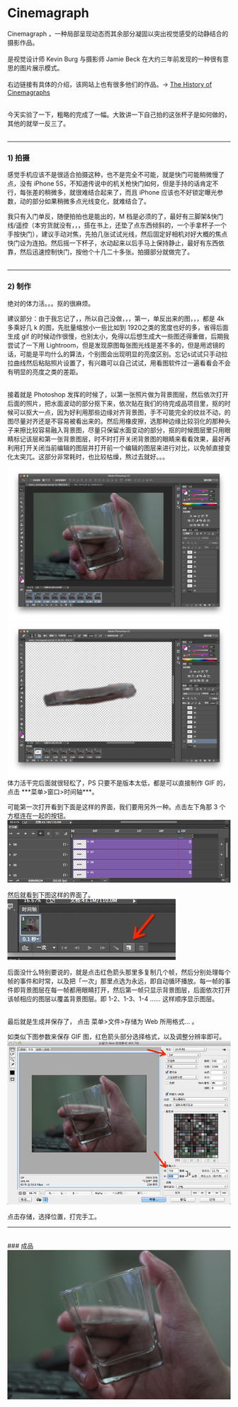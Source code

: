 # Cinemagraph

Cinemagraph ，一种局部呈现动态而其余部分凝固以突出视觉感受的动静结合的摄影作品。<br /> 
<br /> 
是视觉设计师 Kevin Burg 与摄影师 Jamie Beck 在大约三年前发现的一种很有意思的图片展示模式。<br /> 
<br /> 
右边链接有具体的介绍，该网站上也有很多他们的作品。→ [The History of Cinemagraphs](http://cinemagraphs.com/about/) <br /> 
<br /> 

今天实验了一下，粗略的完成了一幅。大致讲一下自己拍的这张杯子是如何做的，其他的就举一反三了。<br />
<br />

--- 

### 1) 拍摄 <br /> 

感觉手机应该不是很适合拍摄这种，也不是完全不可能，就是快门可能稍微慢了点，没有 iPhone 5S，不知道传说中的机关枪快门如何，但是手持的话肯定不行，每张差的稍微多，就很难结合起来了，而且 iPhone 应该也不好锁定曝光参数，动的部分如果稍微多点光线变化，就难结合了。

我只有入门单反，随便拍拍也是能出的，M 档是必须的了，最好有三脚架&快门线/遥控（本穷货就没有，，，搭在书上，还垫了点东西倾斜的，一个手拿杯子一个手按快门），建议手动对焦，先拍几张试试光线，然后固定好相机对好大概的焦点快门设为连拍。然后摇一下杯子，水动起来以后手马上保持静止，最好有东西依靠，然后迅速控制快门，按他个十几二十多张。拍摄部分就做完了。<br /> 
<br /> 

--- 

### 2) 制作 <br /> 

绝对的体力活。。。抠的很麻烦。<br /> 

建议部分：由于我忘记了，，所以自己没做，，，第一，单反出来的图，，，都是 4k 多乘好几 k 的图，先批量缩放小一些比如到 1920之类的宽度也好的多，省得后面生成 gif 的时候动作很慢，也别太小，免得以后想生成大一些图还得重做，后期我尝试了一下用 Lightroom，但是发现原图每张图光线是差不多的，但是用滤镜的话，可能是平均什么的算法，个别图会出现明显的亮度区别。忘记s试试只手动拉拉曲线然后粘贴照片设置了，有兴趣可以自己试试，用看图软件过一遍看看会不会有明显的亮度之类的差距。<br /> 
<br /> 

接着就是 Photoshop 发挥的时候了，以第一张照片做为背景图层，然后依次打开后面的照片，把水面波动的部分抠下来，依次贴在我们的待完成品项目里，抠的时候可以抠大一点，因为好利用那些边缘对齐背景图，手不可能完全的纹丝不动，的图尽量对齐还是不容易被看出来的。然后用橡皮擦，选那种边缘比较羽化的那种头子来擦比较容易融入背景图，尽量只保留水面变动的部分，抠的时候图层里只用眼睛标记该层和第一张背景图层，时不时打开关闭背景图的眼睛来看看效果，最好再利用打开关闭当前编辑的图层并打开前一个编辑的图层来进行对比，以免帧直接变化太突兀。这部分非常耗时，也比较枯燥，熬过去就好。。。<br />

<img src="https://github.com/albertgh/Cinemagraph/raw/master/readme_imgs/all_layer.png"/> 

<img src="https://github.com/albertgh/Cinemagraph/raw/master/readme_imgs/cover_layer.png"/>

<br />
体力活干完后面就很轻松了，PS 只要不是版本太低，都是可以直接制作 GIF 的，点击  ***菜单>窗口>时间轴***。<br />

可能第一次打开看到下面是这样的界面，我们要用另外一种。点击左下角那 3 个方框连在一起的按钮。<br />
<img src="https://github.com/albertgh/Cinemagraph/raw/master/readme_imgs/time_line_01.png"/>
<br />

然后就看到下图这样的界面了。<br />
<img src="https://github.com/albertgh/Cinemagraph/raw/master/readme_imgs/time_line_02.png"/>
<br />

后面没什么特别要说的，就是点击红色箭头那里多复制几个帧，然后分别处理每个帧的事件和时常，以及把「一次」那里点选为永远，即自动循环播放。每一帧的事件即背景图层在每一帧都用眼睛打开，然后第一帧只显示背景图层，后面依次打开该帧相应的图层以覆盖背景图层。即 1-2、1-3、1-4 ...... 这样顺序显示图层。<br />
<br />

最后就是生成并保存了， 点击 菜单>文件>存储为 Web 所用格式... 。<br />

如类似下图参数来保存 GIF 图，红色箭头部分选择格式，以及调整分辨率即可。<br />
<img src="https://github.com/albertgh/Cinemagraph/raw/master/readme_imgs/export.png"/>
<br />

点击存储，选择位置，打完手工。
<br />

--- 

<br />
### 成品  <br />

<img src="https://github.com/albertgh/Cinemagraph/raw/master/a_glass_of_water/a_glass_of_water.gif"/>


